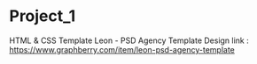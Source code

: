 # Project_1
HTML &amp; CSS Template
Leon - PSD Agency Template
Design link : https://www.graphberry.com/item/leon-psd-agency-template

